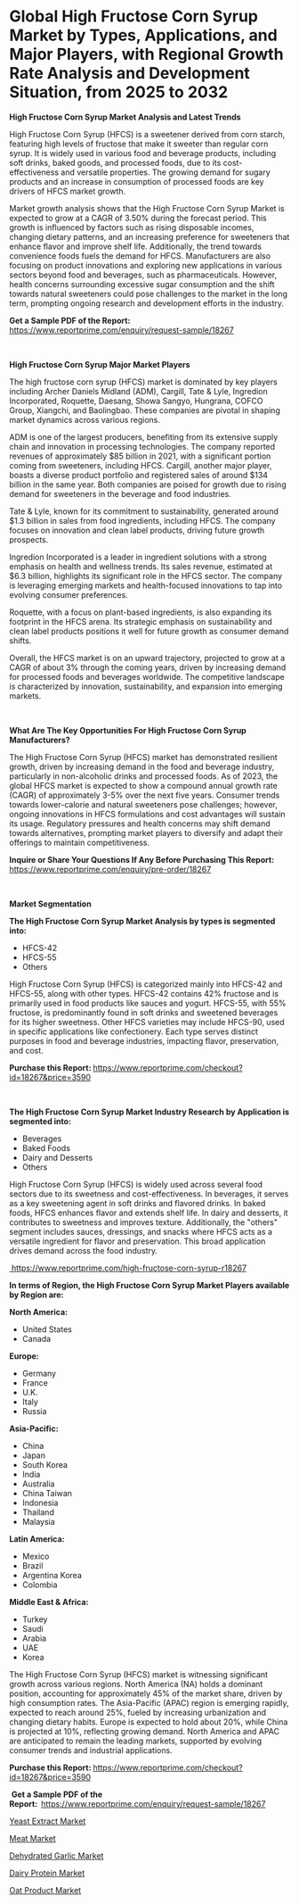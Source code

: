 <p><h1>Global High Fructose Corn Syrup Market by Types, Applications, and Major Players, with Regional Growth Rate Analysis and Development Situation, from 2025 to 2032</h1></p><p><strong>High Fructose Corn Syrup Market Analysis and Latest Trends</strong></p>
<p><p>High Fructose Corn Syrup (HFCS) is a sweetener derived from corn starch, featuring high levels of fructose that make it sweeter than regular corn syrup. It is widely used in various food and beverage products, including soft drinks, baked goods, and processed foods, due to its cost-effectiveness and versatile properties. The growing demand for sugary products and an increase in consumption of processed foods are key drivers of HFCS market growth.</p><p>Market growth analysis shows that the High Fructose Corn Syrup Market is expected to grow at a CAGR of 3.50% during the forecast period. This growth is influenced by factors such as rising disposable incomes, changing dietary patterns, and an increasing preference for sweeteners that enhance flavor and improve shelf life. Additionally, the trend towards convenience foods fuels the demand for HFCS. Manufacturers are also focusing on product innovations and exploring new applications in various sectors beyond food and beverages, such as pharmaceuticals. However, health concerns surrounding excessive sugar consumption and the shift towards natural sweeteners could pose challenges to the market in the long term, prompting ongoing research and development efforts in the industry.</p></p>
<p><strong>Get a Sample PDF of the Report:&nbsp;</strong> <a href="https://www.reportprime.com/enquiry/request-sample/18267?utm_campaign=104&utm_medium=2&utm_source=Github&utm_content=ia&utm_term=19032025&utm_id=high-fructose-corn-syrup">https://www.reportprime.com/enquiry/request-sample/18267</a></p>
<p>&nbsp;</p>
<p><strong>High Fructose Corn Syrup Major Market Players</strong></p>
<p><p>The high fructose corn syrup (HFCS) market is dominated by key players including Archer Daniels Midland (ADM), Cargill, Tate & Lyle, Ingredion Incorporated, Roquette, Daesang, Showa Sangyo, Hungrana, COFCO Group, Xiangchi, and Baolingbao. These companies are pivotal in shaping market dynamics across various regions.</p><p>ADM is one of the largest producers, benefiting from its extensive supply chain and innovation in processing technologies. The company reported revenues of approximately $85 billion in 2021, with a significant portion coming from sweeteners, including HFCS. Cargill, another major player, boasts a diverse product portfolio and registered sales of around $134 billion in the same year. Both companies are poised for growth due to rising demand for sweeteners in the beverage and food industries.</p><p>Tate & Lyle, known for its commitment to sustainability, generated around $1.3 billion in sales from food ingredients, including HFCS. The company focuses on innovation and clean label products, driving future growth prospects.</p><p>Ingredion Incorporated is a leader in ingredient solutions with a strong emphasis on health and wellness trends. Its sales revenue, estimated at $6.3 billion, highlights its significant role in the HFCS sector. The company is leveraging emerging markets and health-focused innovations to tap into evolving consumer preferences.</p><p>Roquette, with a focus on plant-based ingredients, is also expanding its footprint in the HFCS arena. Its strategic emphasis on sustainability and clean label products positions it well for future growth as consumer demand shifts.</p><p>Overall, the HFCS market is on an upward trajectory, projected to grow at a CAGR of about 3% through the coming years, driven by increasing demand for processed foods and beverages worldwide. The competitive landscape is characterized by innovation, sustainability, and expansion into emerging markets.</p></p>
<p>&nbsp;</p>
<p><strong>What Are The Key Opportunities For High Fructose Corn Syrup Manufacturers?</strong></p>
<p><p>The High Fructose Corn Syrup (HFCS) market has demonstrated resilient growth, driven by increasing demand in the food and beverage industry, particularly in non-alcoholic drinks and processed foods. As of 2023, the global HFCS market is expected to show a compound annual growth rate (CAGR) of approximately 3-5% over the next five years. Consumer trends towards lower-calorie and natural sweeteners pose challenges; however, ongoing innovations in HFCS formulations and cost advantages will sustain its usage. Regulatory pressures and health concerns may shift demand towards alternatives, prompting market players to diversify and adapt their offerings to maintain competitiveness.</p></p>
<p><strong>Inquire or Share Your Questions If Any Before Purchasing This Report:</strong> <a href="https://www.reportprime.com/enquiry/pre-order/18267?utm_campaign=104&utm_medium=2&utm_source=Github&utm_content=ia&utm_term=19032025&utm_id=high-fructose-corn-syrup">https://www.reportprime.com/enquiry/pre-order/18267</a></p>
<p>&nbsp;</p>
<p><strong>Market Segmentation</strong></p>
<p><strong>The High Fructose Corn Syrup Market Analysis by types is segmented into:</strong></p>
<p><ul><li>HFCS-42</li><li>HFCS-55</li><li>Others</li></ul></p>
<p><p>High Fructose Corn Syrup (HFCS) is categorized mainly into HFCS-42 and HFCS-55, along with other types. HFCS-42 contains 42% fructose and is primarily used in food products like sauces and yogurt. HFCS-55, with 55% fructose, is predominantly found in soft drinks and sweetened beverages for its higher sweetness. Other HFCS varieties may include HFCS-90, used in specific applications like confectionery. Each type serves distinct purposes in food and beverage industries, impacting flavor, preservation, and cost.</p></p>
<p><strong>Purchase this Report:&nbsp;</strong><a href="https://www.reportprime.com/checkout?id=18267&price=3590&utm_campaign=104&utm_medium=2&utm_source=Github&utm_content=ia&utm_term=19032025&utm_id=high-fructose-corn-syrup">https://www.reportprime.com/checkout?id=18267&price=3590</a></p>
<p>&nbsp;</p>
<p><strong>The High Fructose Corn Syrup Market Industry Research by Application is segmented into:</strong></p>
<p><ul><li>Beverages</li><li>Baked Foods</li><li>Dairy and Desserts</li><li>Others</li></ul></p>
<p><p>High Fructose Corn Syrup (HFCS) is widely used across several food sectors due to its sweetness and cost-effectiveness. In beverages, it serves as a key sweetening agent in soft drinks and flavored drinks. In baked foods, HFCS enhances flavor and extends shelf life. In dairy and desserts, it contributes to sweetness and improves texture. Additionally, the "others" segment includes sauces, dressings, and snacks where HFCS acts as a versatile ingredient for flavor and preservation. This broad application drives demand across the food industry.</p></p>
<p><a href="https://www.reportprime.com/high-fructose-corn-syrup-r18267?utm_campaign=104&utm_medium=2&utm_source=Github&utm_content=ia&utm_term=19032025&utm_id=high-fructose-corn-syrup">&nbsp;https://www.reportprime.com/high-fructose-corn-syrup-r18267</a></p>
<p><strong>In terms of Region, the High Fructose Corn Syrup Market Players available by Region are:</strong></p>
<p>
    <p> <strong> North America: </strong>
        <ul>
            <li>United States</li>
            <li>Canada</li>
        </ul>
        </p> 
    <p> <strong> Europe: </strong>
        <ul>
            <li>Germany</li>
            <li>France</li>
            <li>U.K.</li>
            <li>Italy</li>
            <li>Russia</li>
        </ul>
        </p> 
    <p> <strong> Asia-Pacific: </strong>
        <ul>
            <li>China</li>
            <li>Japan</li>
            <li>South Korea</li>
            <li>India</li>
            <li>Australia</li>
            <li>China Taiwan</li>
            <li>Indonesia</li>
            <li>Thailand</li>
            <li>Malaysia</li>
        </ul>
        </p> 
    <p> <strong> Latin America: </strong>
        <ul>
            <li>Mexico</li>
            <li>Brazil</li>
            <li>Argentina Korea</li>
            <li>Colombia</li>
        </ul>
        </p> 
    <p> <strong> Middle East & Africa: </strong>
        <ul>
            <li>Turkey</li>
            <li>Saudi</li>
            <li>Arabia</li>
            <li>UAE</li>
            <li>Korea</li>
        </ul>
    </p>
    </p>
<p><p>The High Fructose Corn Syrup (HFCS) market is witnessing significant growth across various regions. North America (NA) holds a dominant position, accounting for approximately 45% of the market share, driven by high consumption rates. The Asia-Pacific (APAC) region is emerging rapidly, expected to reach around 25%, fueled by increasing urbanization and changing dietary habits. Europe is expected to hold about 20%, while China is projected at 10%, reflecting growing demand. North America and APAC are anticipated to remain the leading markets, supported by evolving consumer trends and industrial applications.</p></p>
<p><strong>Purchase this Report: </strong><a href="https://www.reportprime.com/checkout?id=18267&price=3590&utm_campaign=104&utm_medium=2&utm_source=Github&utm_content=ia&utm_term=19032025&utm_id=high-fructose-corn-syrup">https://www.reportprime.com/checkout?id=18267&price=3590</a></p>
<p>&nbsp;<strong>Get a Sample PDF of the Report:&nbsp;&nbsp;</strong><a href="https://www.reportprime.com/enquiry/request-sample/18267?utm_campaign=104&utm_medium=2&utm_source=Github&utm_content=ia&utm_term=19032025&utm_id=high-fructose-corn-syrup">https://www.reportprime.com/enquiry/request-sample/18267</a></p>
<p><strong></strong></p>
<p><p><a href="https://github.com/cavushjla/Market-Research-Report-List-1/blob/main/yeast-extract-market.md?utm_campaign=104&utm_medium=2&utm_source=Github&utm_content=ia&utm_term=19032025&utm_id=high-fructose-corn-syrup">Yeast Extract Market</a></p><p><a href="https://github.com/kleyderoomes/Market-Research-Report-List-1/blob/main/meat-market.md?utm_campaign=104&utm_medium=2&utm_source=Github&utm_content=ia&utm_term=19032025&utm_id=high-fructose-corn-syrup">Meat Market</a></p><p><a href="https://github.com/evraltandre36/Market-Research-Report-List-1/blob/main/dehydrated-garlic-market.md?utm_campaign=104&utm_medium=2&utm_source=Github&utm_content=ia&utm_term=19032025&utm_id=high-fructose-corn-syrup">Dehydrated Garlic Market</a></p><p><a href="https://github.com/alrogikrosa/Market-Research-Report-List-1/blob/main/dairy-protein-market.md?utm_campaign=104&utm_medium=2&utm_source=Github&utm_content=ia&utm_term=19032025&utm_id=high-fructose-corn-syrup">Dairy Protein Market</a></p><p><a href="https://github.com/coricnzati/Market-Research-Report-List-1/blob/main/oat-product-market.md?utm_campaign=104&utm_medium=2&utm_source=Github&utm_content=ia&utm_term=19032025&utm_id=high-fructose-corn-syrup">Oat Product Market</a></p></p>